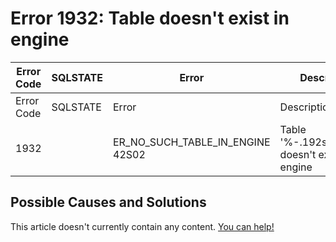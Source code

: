 
# Error 1932: Table doesn't exist in engine


| Error Code | SQLSTATE | Error | Description |
| --- | --- | --- | --- |
| Error Code | SQLSTATE | Error | Description |
| 1932 |  | ER_NO_SUCH_TABLE_IN_ENGINE 42S02 | Table '%-.192s.%-.192s' doesn't exist in engine |




## Possible Causes and Solutions


This article doesn't currently contain any content. [You can help!](/kb/en/writing-and-editing-knowledge-base-articles/)

